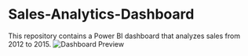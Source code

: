 # Sales-Analytics-Dashboard
This repository contains a Power BI dashboard that analyzes sales from 2012 to 2015.
![Dashboard Preview]("C:\Users\DELL\OneDrive\Desktop\Picture1.png")



